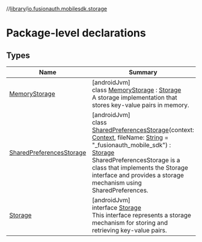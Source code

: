 //[library](../../index.md)/[io.fusionauth.mobilesdk.storage](index.md)

# Package-level declarations

## Types

| Name | Summary |
|---|---|
| [MemoryStorage](-memory-storage/index.md) | [androidJvm]<br>class [MemoryStorage](-memory-storage/index.md) : [Storage](-storage/index.md)<br>A storage implementation that stores key-value pairs in memory. |
| [SharedPreferencesStorage](-shared-preferences-storage/index.md) | [androidJvm]<br>class [SharedPreferencesStorage](-shared-preferences-storage/index.md)(context: [Context](https://developer.android.com/reference/kotlin/android/content/Context.html), fileName: [String](https://kotlinlang.org/api/latest/jvm/stdlib/kotlin/-string/index.html) = &quot;_fusionauth_mobile_sdk&quot;) : [Storage](-storage/index.md)<br>SharedPreferencesStorage is a class that implements the Storage interface and provides a storage mechanism using SharedPreferences. |
| [Storage](-storage/index.md) | [androidJvm]<br>interface [Storage](-storage/index.md)<br>This interface represents a storage mechanism for storing and retrieving key-value pairs. |
